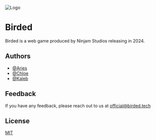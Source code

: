 
![Logo]([https://cdn.discordapp.com/attachments/1101301422009614356/1122722111014834206/favi.png](https://media.discordapp.net/attachments/1038523709893398631/1079622923716927521/thumb-alt.png?ex=65ee8a33&is=65dc1533&hm=02970220d507e9282a38fa3828bd0b6bd379008b056262a2097477728314114e&=&format=webp&quality=lossless&width=920&height=455))


# Birded

Birded is a web game produced by Ninjam Studios releasing in 2024.


## Authors

- [@Aries](https://www.github.com/ariesninjadev)
- [@Chloe](https://github.com/ogniK5377)
- [@Kaleb](https://www.github.com/kaleb)


## Feedback

If you have any feedback, please reach out to us at official@birded.tech


## License

[MIT](https://choosealicense.com/licenses/mit/)

